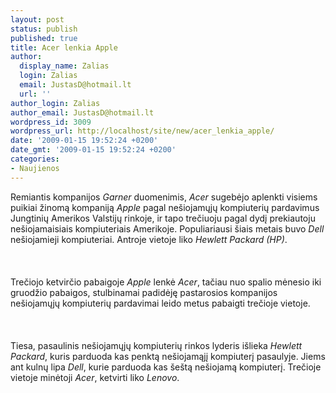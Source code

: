 ```yaml
---
layout: post
status: publish
published: true
title: Acer lenkia Apple
author:
  display_name: Zalias
  login: Zalias
  email: JustasD@hotmail.lt
  url: ''
author_login: Zalias
author_email: JustasD@hotmail.lt
wordpress_id: 3009
wordpress_url: http://localhost/site/new/acer_lenkia_apple/
date: '2009-01-15 19:52:24 +0200'
date_gmt: '2009-01-15 19:52:24 +0200'
categories:
- Naujienos
---
```

<p>Remiantis kompanijos <i>Garner</i> duomenimis, <i>Acer</i> sugebėjo aplenkti visiems puikiai žinomą kompaniją <i>Apple</i> pagal nešiojamųjų kompiuterių pardavimus Jungtinių Amerikos Valstijų rinkoje, ir tapo trečiuoju pagal dydį prekiautoju nešiojamaisiais kompiuteriais Amerikoje. Populiariausi šiais metais buvo <i>Dell</i> nešiojamieji kompiuteriai. Antroje vietoje liko <i>Hewlett Packard (HP)</i>.<br />
<br><br />
<br>Trečiojo ketvirčio pabaigoje <i>Apple</i> lenkė <i>Acer</i>, tačiau nuo spalio mėnesio iki gruodžio pabaigos, stulbinamai padidėję pastarosios kompanijos nešiojamųjų kompiuterių pardavimai leido metus pabaigti trečioje vietoje.<br />
<br><br />
<br>Tiesa, pasaulinis nešiojamųjų kompiuterių rinkos lyderis išlieka <i>Hewlett Packard</i>, kuris parduoda kas penktą nešiojamąjį kompiuterį pasaulyje. Jiems ant kulnų lipa <i>Dell</i>, kurie parduoda kas šeštą nešiojamą kompiuterį. Trečioje vietoje minėtoji <i>Acer</i>, ketvirti liko <i>Lenovo</i>.<br />
<br><br />
<br><br />
<br></p>
